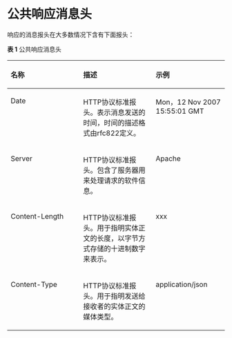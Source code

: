 # 公共响应消息头<a name="apm_04_0010"></a>

响应的消息报头在大多数情况下含有下面报头：

**表 1**  公共响应消息头

<a name="zh-cn_topic_0073180020_table431633395935"></a>
<table><thead align="left"><tr id="zh-cn_topic_0073180020_row5838132395935"><th class="cellrowborder" valign="top" width="33.33333333333333%" id="mcps1.2.4.1.1"><p id="zh-cn_topic_0073180020_p2208706210115"><a name="zh-cn_topic_0073180020_p2208706210115"></a><a name="zh-cn_topic_0073180020_p2208706210115"></a>名称</p>
</th>
<th class="cellrowborder" valign="top" width="33.33333333333333%" id="mcps1.2.4.1.2"><p id="zh-cn_topic_0073180020_p4259252810115"><a name="zh-cn_topic_0073180020_p4259252810115"></a><a name="zh-cn_topic_0073180020_p4259252810115"></a>描述</p>
</th>
<th class="cellrowborder" valign="top" width="33.33333333333333%" id="mcps1.2.4.1.3"><p id="zh-cn_topic_0073180020_p4178727010115"><a name="zh-cn_topic_0073180020_p4178727010115"></a><a name="zh-cn_topic_0073180020_p4178727010115"></a>示例</p>
</th>
</tr>
</thead>
<tbody><tr id="zh-cn_topic_0073180020_row1643024095935"><td class="cellrowborder" valign="top" width="33.33333333333333%" headers="mcps1.2.4.1.1 "><p id="zh-cn_topic_0073180020_p4152229495935"><a name="zh-cn_topic_0073180020_p4152229495935"></a><a name="zh-cn_topic_0073180020_p4152229495935"></a>Date</p>
</td>
<td class="cellrowborder" valign="top" width="33.33333333333333%" headers="mcps1.2.4.1.2 "><p id="zh-cn_topic_0073180020_p4057779095935"><a name="zh-cn_topic_0073180020_p4057779095935"></a><a name="zh-cn_topic_0073180020_p4057779095935"></a>HTTP协议标准报头。表示消息发送的时间，时间的描述格式由rfc822定义。</p>
</td>
<td class="cellrowborder" valign="top" width="33.33333333333333%" headers="mcps1.2.4.1.3 "><p id="zh-cn_topic_0073180020_p3667485695935"><a name="zh-cn_topic_0073180020_p3667485695935"></a><a name="zh-cn_topic_0073180020_p3667485695935"></a>Mon，12 Nov 2007 15:55:01 GMT</p>
</td>
</tr>
<tr id="zh-cn_topic_0073180020_row6136471495935"><td class="cellrowborder" valign="top" width="33.33333333333333%" headers="mcps1.2.4.1.1 "><p id="zh-cn_topic_0073180020_p306646695935"><a name="zh-cn_topic_0073180020_p306646695935"></a><a name="zh-cn_topic_0073180020_p306646695935"></a>Server</p>
</td>
<td class="cellrowborder" valign="top" width="33.33333333333333%" headers="mcps1.2.4.1.2 "><p id="zh-cn_topic_0073180020_p6297619295935"><a name="zh-cn_topic_0073180020_p6297619295935"></a><a name="zh-cn_topic_0073180020_p6297619295935"></a>HTTP协议标准报头。包含了服务器用来处理请求的软件信息。</p>
</td>
<td class="cellrowborder" valign="top" width="33.33333333333333%" headers="mcps1.2.4.1.3 "><p id="zh-cn_topic_0073180020_p2988296795935"><a name="zh-cn_topic_0073180020_p2988296795935"></a><a name="zh-cn_topic_0073180020_p2988296795935"></a>Apache</p>
</td>
</tr>
<tr id="zh-cn_topic_0073180020_row5278388395935"><td class="cellrowborder" valign="top" width="33.33333333333333%" headers="mcps1.2.4.1.1 "><p id="zh-cn_topic_0073180020_p3816840495935"><a name="zh-cn_topic_0073180020_p3816840495935"></a><a name="zh-cn_topic_0073180020_p3816840495935"></a>Content-Length</p>
</td>
<td class="cellrowborder" valign="top" width="33.33333333333333%" headers="mcps1.2.4.1.2 "><p id="zh-cn_topic_0073180020_p4460423795935"><a name="zh-cn_topic_0073180020_p4460423795935"></a><a name="zh-cn_topic_0073180020_p4460423795935"></a>HTTP协议标准报头。用于指明实体正文的长度，以字节方式存储的十进制数字来表示。</p>
</td>
<td class="cellrowborder" valign="top" width="33.33333333333333%" headers="mcps1.2.4.1.3 "><p id="zh-cn_topic_0073180020_p1291061195935"><a name="zh-cn_topic_0073180020_p1291061195935"></a><a name="zh-cn_topic_0073180020_p1291061195935"></a>xxx</p>
</td>
</tr>
<tr id="zh-cn_topic_0073180020_row6263177095935"><td class="cellrowborder" valign="top" width="33.33333333333333%" headers="mcps1.2.4.1.1 "><p id="zh-cn_topic_0073180020_p4341350695935"><a name="zh-cn_topic_0073180020_p4341350695935"></a><a name="zh-cn_topic_0073180020_p4341350695935"></a>Content-Type</p>
</td>
<td class="cellrowborder" valign="top" width="33.33333333333333%" headers="mcps1.2.4.1.2 "><p id="zh-cn_topic_0073180020_p1726003895935"><a name="zh-cn_topic_0073180020_p1726003895935"></a><a name="zh-cn_topic_0073180020_p1726003895935"></a>HTTP协议标准报头。用于指明发送给接收者的实体正文的媒体类型。</p>
</td>
<td class="cellrowborder" valign="top" width="33.33333333333333%" headers="mcps1.2.4.1.3 "><p id="zh-cn_topic_0073180020_p940161295935"><a name="zh-cn_topic_0073180020_p940161295935"></a><a name="zh-cn_topic_0073180020_p940161295935"></a>application/json</p>
</td>
</tr>
</tbody>
</table>


